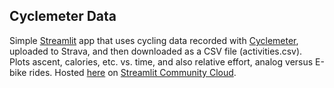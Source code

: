 ## Cyclemeter Data

Simple [Streamlit](https://streamlit.io/) app that uses cycling data recorded with [Cyclemeter](https://cyclemeter.com/), uploaded to Strava, and then downloaded as a CSV file (activities.csv). Plots ascent, calories, etc. vs. time, and also relative effort, analog versus E-bike rides. Hosted [here](https://cyclemeter-4zvccteaqusorsnjrfetfq.streamlit.app/) on [Streamlit Community Cloud](https://streamlit.io/cloud).
